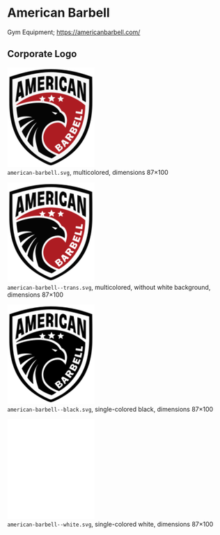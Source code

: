 # American Barbell

Gym Equipment; https://americanbarbell.com/


## Corporate Logo

<img src="american-barbell.svg" alt="Original logo" width="200"/><br/>
`american-barbell.svg`,
multicolored,
dimensions 87×100

<img src="american-barbell--trans.svg" alt="Logo without white background" width="200"/><br/>
`american-barbell--trans.svg`,
multicolored,
without white background,
dimensions 87×100

<img src="american-barbell--black.svg" alt="Logo in black" width="200"/><br/>
`american-barbell--black.svg`,
single-colored black,
dimensions 87×100

<img src="american-barbell--white.svg" alt="Logo in white" width="200"/><br/>
`american-barbell--white.svg`,
single-colored white,
dimensions 87×100
